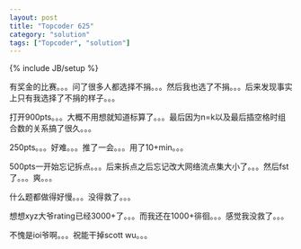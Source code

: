 ```yaml
---
layout: post
title: "Topcoder 625"
category: "solution"
tags: ["Topcoder", "solution"]
---
```

{% include JB/setup %}

有奖金的比赛。。。问了很多人都选择不捐。。。然后我也选了不捐。。。后来发现事实上只有我选择了不捐的样子。。。

打开900pts。。。大概不用想就知道标算了。。。最后因为n=k以及最后插空格时组合数的关系搞了很久。。。

250pts。。。好难。。。推了一会。。。用了10+min。。。

500pts一开始忘记拆点。。。后来拆点之后忘记改大网络流点集大小了。。。然后fst了。。。爽。。。

什么题都做得好慢。。。没得救了。。。

想想xyz大爷rating已经3000+了。。。而我还在1000+徘徊。。。感觉我没救了。。。

不愧是ioi爷啊。。。祝能干掉scott wu。。。